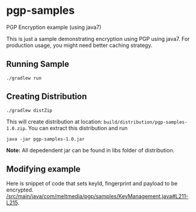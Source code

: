 # pgp-samples
PGP Encryption example (using java7)

This is just a sample  demonstrating encryption using PGP using java7. For production usage, you might need better caching 
strategy.

## Running Sample
```
./gradlew run
```

## Creating Distribution
```
./gradlew distZip   
```

This will create distribution at location: `build/distribution/pgp-samples-1.0.zip`.  You can extract this distribution and run
```
java -jar pgp-samples-1.0.jar
```

**Note:**  All depedendent jar can be found in libs folder of distribution. 

## Modifying example

Here is snippet of code that sets keyId, fingerprint and payload to be encrypted.
[/src/main/java/com/meltmedia/pgp/samples/KeyManagement.java#L211-L215](/src/main/java/com/meltmedia/pgp/samples/KeyManagement.java#L211-L215).

